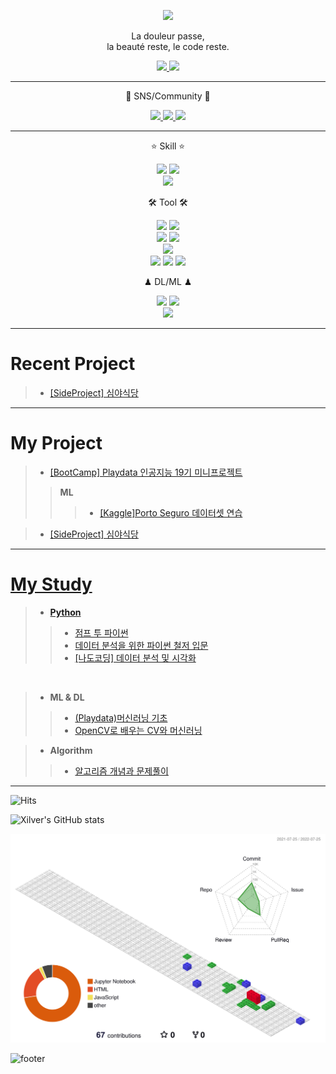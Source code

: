 <p align='center'>
  <img src="https://capsule-render.vercel.app/api?type=waving&color=auto&height=300&section=header&text=Rok%20render&fontSize=90&&animation=fadeIn"/>
</P>
<p align='center'> La douleur passe,<br>la beauté reste, le code reste. </p>

<p align='center'>
  <a href="https://github.com/xilverh0ya/MyStudy/issues">
    <img src="https://img.shields.io/badge/%20ISSUE%20-%23F7DF1E.svg?&style=for-the-badge&&logoColor=white"/>
  </a>
  <a href="https://github.com/xilverh0ya/Midnight_Diner/issues">
    <img src="https://img.shields.io/badge/PROJECT%20ISSUE%20-%23F7DF1E.svg?&style=for-the-badge&&logoColor=white"/>
  </a>
</p>

---

<p align='center'> 👋 SNS/Community 👋 </p>
<p align='center'>
  <a href="https://xilverh0ya.github.io/">
    <img src="https://img.shields.io/badge/DevBlog-222222?logo=Blogger&logoColor=white"/>
  </a>
  <a href="https://www.instagram.com/h0ya95/">
    <img src="https://img.shields.io/badge/Instagram-E4405F?logo=Instagram&logoColor=white"/>
  </a>
  </a>
  <a href="https://stackoverflow.com/users/18604002/xilver-h0ya">
    <img src="https://img.shields.io/badge/Stack Overflow-F58025?logo=Stack Overflow&logoColor=white"/>
  </a>
</p>

___

<p align='center'> ⭐ Skill ⭐ </p>
<p align='center'>
  <img src="https://img.shields.io/badge/Python-3776AB?style=flat-square&logo=Python&logoColor=white"/>
  <img src="https://img.shields.io/badge/JAVA-007396?style=flat-square&logo=Java&logoColor=white"/>
  <br>
  <img src="https://img.shields.io/badge/Markdown-000000?logo=Markdown&logoColor=white"/>
  <!--
  <img src="https://img.shields.io/badge/Spring-6DB33F?style=flat-square&logo=Spring&logoColor=white"/>
  <img src="https://img.shields.io/badge/jQuery-0769AD?style=flat-square&logo=jQuery&logoColor=white"/>
  <img src="https://img.shields.io/badge/JavaScript-F7DF1E?style=flat-square&logo=JavaScript&logoColor=black"/>
  -->
</p>

<p align='center'> 🛠 Tool 🛠 </p>
<p align='center'>
  <img src="https://img.shields.io/badge/Eclipse-2C2255?logo=Eclipse IDE&logoColor=white"/>
  <img src="https://img.shields.io/badge/IntelliJ-000000?logo=IntelliJ IDEA&logoColor=white"/>
  <br>
  <img src="https://img.shields.io/badge/Jupyter-F37626?logo=Jupyter&logoColor=white"/>
  <img src="https://img.shields.io/badge/Google Colab-FFAE1A?logo=GoogleColab&logoColor=white"/>
  <!-- <img src="https://img.shields.io/badge/Pycharm-000000?logo=Pycharm&logoColor=white"/> -->
  <br>
  <img src="https://img.shields.io/badge/Visual Studio Code-007ACC?logo=Visual Studio Code&logoColor=white"/>
  <br>
  <img src="https://img.shields.io/badge/Slack-4A154B?logo=Slack&logoColor=white"/>
  <img src="https://img.shields.io/badge/Git-F05032?logo=Git&logoColor=white"/>
  <img src="https://img.shields.io/badge/Github-181717?logo=Github&logoColor=white"/>
  <br>
  <!--
  <img src="https://img.shields.io/badge/PyTorch-EE4C2C?logo=PyTorch&logoColor=white"/>
  <img src="https://img.shields.io/badge/Anaconda-44A833?logo=Anaconda&logoColor=white"/>
  -->
</p>

<p align='center'> ♟ DL/ML ♟ </p>

<p align='center'>
  <img src="https://img.shields.io/badge/Pandas-150458?logo=pandas&logoColor=white"/>
  <img src="https://img.shields.io/badge/NumPy-013243?logo=NumPy&logoColor=white"/>
  <br>
  <img src="https://img.shields.io/badge/OpenCV-5C3EE8?logo=OpenCV&logoColor=white"/>
  <!--
  <img src="https://img.shields.io/badge/TensorFlow-FF6F00?logo=TensorFlow&logoColor=white"/>
  <img src="https://img.shields.io/badge/Keras-D00000?logo=Keras&logoColor=white"/>
  -->
</p>


___


# Recent Project
> * [[SideProject] 심야식당](https://github.com/xilverh0ya/Midnight_Diner)

___


# My Project
> * [[BootCamp] Playdata 인공지능 19기 미니프로젝트](https://github.com/xilverh0ya/MyStudy/tree/master/06_Mini_Project)
>> **ML**
>>> * [[Kaggle]Porto Seguro 데이터셋 연습](https://github.com/xilverh0ya/MyStudy/tree/master/06_Mini_Project/Kaggle_01_Porto%20Seguro%20Dataset%20Prac)

> * [[SideProject] 심야식당](https://github.com/xilverh0ya/Midnight_Diner)
___

# [My Study](https://github.com/xilverh0ya/MyStudy)
> - [**Python**](https://github.com/xilverh0ya/MyStudy/tree/master/01_pythonBasic)
  >> - [점프 투 파이썬](https://github.com/xilverh0ya/MyStudy/tree/master/01_pythonBasic/jumpToPython)  
  >> - [데이터 분석을 위한 파이썬 철저 입문](https://github.com/xilverh0ya/MyStudy/tree/master/01_pythonBasic/aThoroughIntroductionToPythonForDataAnalysis)
  >> - [[나도코딩] 데이터 분석 및 시각화](https://github.com/xilverh0ya/MyStudy/tree/master/01_pythonBasic/nadoCoding_Visuallize)
<br>  

> - **ML & DL**
  >> - [(Playdata)머신러닝 기초](https://github.com/xilverh0ya/MyStudy/tree/master/04_ML_DL/01_Machine_Learning)
  >> - [OpenCV로 배우는 CV와 머신러닝](https://github.com/xilverh0ya/MyStudy/tree/master/04_ML_DL/02_Deep_Learning_with_OpenCV)

> - **Algorithm**
  >> - [알고리즘 개념과 문제풀이](https://github.com/xilverh0ya/MyStudy/tree/master/05_Algorithm)

___

![Hits](https://hits.seeyoufarm.com/api/count/incr/badge.svg?url=https%3A%2F%2Fgithub.com%2Fxilverh0ya&count_bg=%2379C83D&title_bg=%23555555&icon=&icon_color=%23E7E7E7&title=hits&edge_flat=false)

![Xilver's GitHub stats](https://github-readme-stats.vercel.app/api?username=xilverh0ya&&show_icons=true&theme=radical)

![](./profile-3d-contrib/profile-gitblock.svg)


![footer](https://capsule-render.vercel.app/api?section=footer&type=waving&color=8B00FF)

